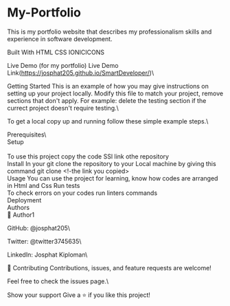# My-Portfolio
This is my portfolio website that describes my professionalism skills and experience in software development.

Built With
HTML
CSS
IONICICONS

Live Demo (for my portfolio)
Live Demo Link(https://josphat205.github.io/SmartDeveloper/)\

Getting Started
This is an example of how you may give instructions on setting up your project locally. Modify this file to match your project, remove sections that don't apply. For example: delete the testing section if the currect project doesn't require testing.\

To get a local copy up and running follow these simple example steps.\  


Prerequisites\  
Setup <br />  
To use this project copy the code SSl link othe repository<br />
Install
In your git clone the repository to your Local machine by giving this command
git clone <!-the link you copied><br />
Usage
You can use the project for learning, know how codes are arranged in Html and Css
Run tests<br />
To check errors on your codes run linters commands<br />
Deployment\
Authors\
👤 Author1

GitHub: @josphat205\


Twitter: @twitter3745635\


LinkedIn: Josphat Kiploman\

🤝 Contributing
Contributions, issues, and feature requests are welcome!

Feel free to check the issues page.\

Show your support
Give a ⭐️ if you like this project!
